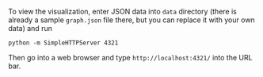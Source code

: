 To view the visualization, enter JSON data into `data` directory (there is already a sample `graph.json` file there, but you can replace it with your own data)  and run

```
python -m SimpleHTTPServer 4321
```

Then go into a web browser and type `http://localhost:4321/` into the URL bar.
